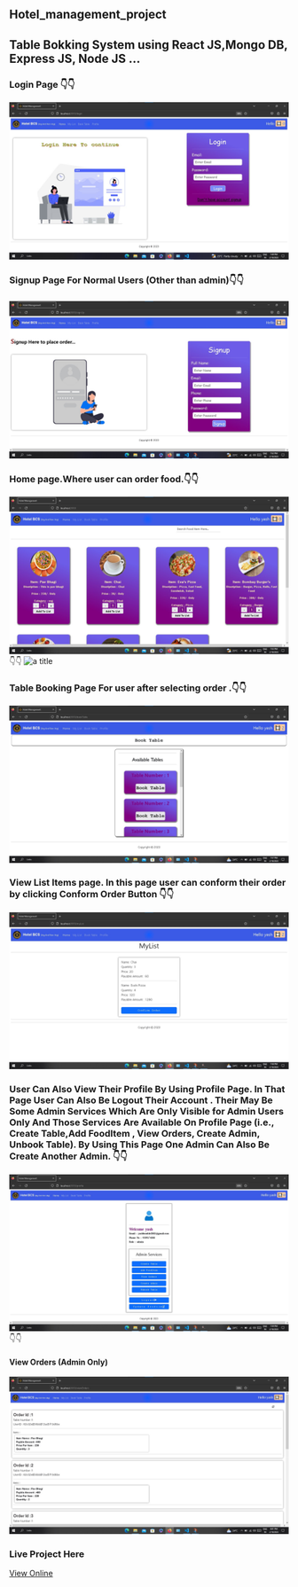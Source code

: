 ## Hotel_management_project
## Table Bokking System using React JS,Mongo DB, Express JS, Node JS ...
### Login Page 👇👇
![](./client/screenshots/loginpage.jpg "a title")
###
### Signup Page For Normal Users (Other than admin)👇👇
###
![LoginPage](./client/screenshots/signup.jpg "a title")
### Home page.Where user can order food.👇👇
![](./client/screenshots/homepage.jpg "a title")
👇👇
![](./screenshots/homePage1.jpg "a title")

### Table Booking Page For user after selecting order .👇👇
![](./client/screenshots/viewList.jpg "a title")

### View List Items page. In this page user can conform their order by clicking Conform Order Button 👇👇
![](./client/screenshots/conformOrder.jpg "a title")

### User Can Also View Their Profile By Using Profile Page. In That Page User Can Also Be Logout Their Account . Their May Be Some Admin Services Which Are Only Visible for Admin Users Only And Those Services Are Available On Profile Page (i.e., Create Table,Add FoodItem , View Orders, Create Admin, Unbook Table). By Using This Page One Admin Can Also Be Create Another Admin. 👇👇
![](./client/screenshots/ProfilePage.jpg "a title")
👇👇
#### View Orders (Admin Only)
![](./client/screenshots/viewOrderAdmin.jpg "a title")
### Live Project Here
[View Online](https://tablebookingsystem.onrender.com/login)

